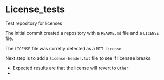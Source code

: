 # License_tests
Test repository for licenses

The initial commit created a repository with a `README.md` file and a `LICENSE` file.

The `LICENSE` file was corretly detected as a `MIT License`. 

Next step is to add a `license-header.txt` file to see if licensee breaks.
 - Expected results are that the license will revert to `Other`
 - 
